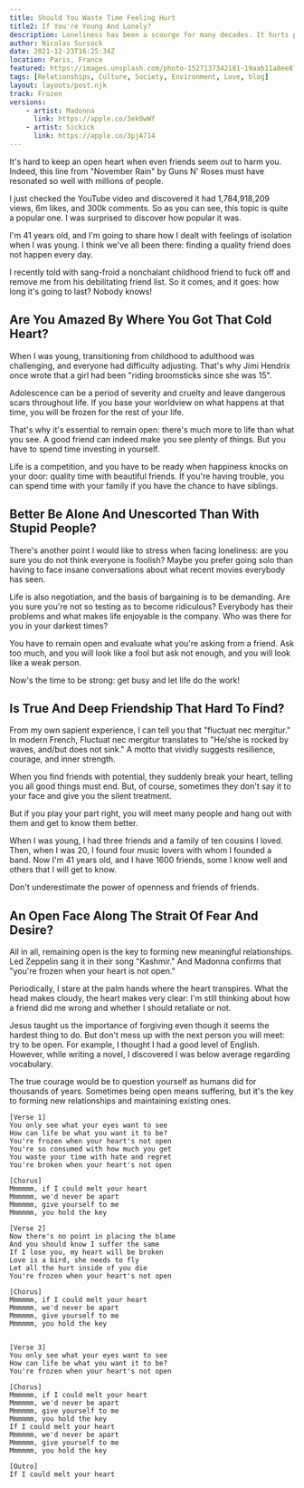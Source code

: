 ```yaml
---
title: Should You Waste Time Feeling Hurt
title2: If You're Young And Lonely?
description: Loneliness has been a scourge for many decades. It hurts people that are vulnerable. But the key to healthy relationships is to remain open.
author: Nicolas Sursock
date: 2021-12-23T16:25:34Z
location: Paris, France
featured: https://images.unsplash.com/photo-1527137342181-19aab11a8ee8?ixlib=rb-1.2.1&ixid=MnwxMjA3fDB8MHxwaG90by1wYWdlfHx8fGVufDB8fHx8&auto=format&fit=crop
tags: [Relationships, Culture, Society, Environment, Love, blog]
layout: layouts/post.njk
track: Frozen
versions:
    - artist: Madonna
      link: https://apple.co/3ek0wWf
    - artist: Sickick
      link: https://apple.co/3pjA714
---
```


It's hard to keep an open heart when even friends seem out to harm you. Indeed, this line from "November Rain" by Guns N' Roses must have resonated so well with millions of people. 

I just checked the YouTube video and discovered it had 1,784,918,209 views, 6m likes, and 300k comments. So as you can see, this topic is quite a popular one. I was surprised to discover how popular it was.

I'm 41 years old, and I'm going to share how I dealt with feelings of isolation when I was young. I think we've all been there: finding a quality friend does not happen every day.

I recently told with sang-froid a nonchalant childhood friend to fuck off and remove me from his debilitating friend list. So it comes, and it goes: how long it's going to last? Nobody knows!

## Are You Amazed By Where You Got That Cold Heart?
When I was young, transitioning from childhood to adulthood was challenging, and everyone had difficulty adjusting. That's why Jimi Hendrix once wrote that a girl had been "riding broomsticks since she was 15".

Adolescence can be a period of severity and cruelty and leave dangerous scars throughout life. If you base your worldview on what happens at that time, you will be frozen for the rest of your life.

That's why it's essential to remain open: there's much more to life than what you see. A good friend can indeed make you see plenty of things. But you have to spend time investing in yourself.

Life is a competition, and you have to be ready when happiness knocks on your door: quality time with beautiful friends. If you're having trouble, you can spend time with your family if you have the chance to have siblings.

## Better Be Alone And Unescorted Than With Stupid People?
There's another point I would like to stress when facing loneliness: are you sure you do not think everyone is foolish? Maybe you prefer going solo than having to face insane conversations about what recent movies everybody has seen.

Life is also negotiation, and the basis of bargaining is to be demanding. Are you sure you're not so testing as to become ridiculous? Everybody has their problems and what makes life enjoyable is the company. Who was there for you in your darkest times?

You have to remain open and evaluate what you're asking from a friend. Ask too much, and you will look like a fool but ask not enough, and you will look like a weak person.

Now's the time to be strong: get busy and let life do the work!

## Is True And Deep Friendship That Hard To Find?
From my own sapient experience, I can tell you that "fluctuat nec mergitur." In modern French, Fluctuat nec mergitur translates to "He/she is rocked by waves, and/but does not sink." A motto that vividly suggests resilience, courage, and inner strength.

When you find friends with potential, they suddenly break your heart, telling you all good things must end. But, of course, sometimes they don't say it to your face and give you the silent treatment.

But if you play your part right, you will meet many people and hang out with them and get to know them better.

When I was young, I had three friends and a family of ten cousins I loved. Then, when I was 20, I found four music lovers with whom I founded a band. Now I'm 41 years old, and I have 1600 friends, some I know well and others that I will get to know.

Don't underestimate the power of openness and friends of friends.

## An Open Face Along The Strait Of Fear And Desire?
All in all, remaining open is the key to forming new meaningful relationships. Led Zeppelin sang it in their song "Kashmir." And Madonna confirms that "you're frozen when your heart is not open."

Periodically, I stare at the palm hands where the heart transpires. What the head makes cloudy, the heart makes very clear: I'm still thinking about how a friend did me wrong and whether I should retaliate or not.

Jesus taught us the importance of forgiving even though it seems the hardest thing to do. But don't mess up with the next person you will meet: try to be open. For example, I thought I had a good level of English. However, while writing a novel, I discovered I was below average regarding vocabulary.

The true courage would be to question yourself as humans did for thousands of years. Sometimes being open means suffering, but it's the key to forming new relationships and maintaining existing ones.

```
[Verse 1]
You only see what your eyes want to see
How can life be what you want it to be?
You're frozen when your heart's not open
You're so consumed with how much you get
You waste your time with hate and regret
You're broken when your heart's not open

[Chorus]
Mmmmmm, if I could melt your heart
Mmmmmm, we'd never be apart
Mmmmmm, give yourself to me
Mmmmmm, you hold the key

[Verse 2]
Now there's no point in placing the blame
And you should know I suffer the same
If I lose you, my heart will be broken
Love is a bird, she needs to fly
Let all the hurt inside of you die
You're frozen when your heart's not open

[Chorus]
Mmmmmm, if I could melt your heart
Mmmmmm, we'd never be apart
Mmmmmm, give yourself to me
Mmmmmm, you hold the key


[Verse 3]
You only see what your eyes want to see
How can life be what you want it to be?
You're frozen when your heart's not open

[Chorus]
Mmmmmm, if I could melt your heart
Mmmmmm, we'd never be apart
Mmmmmm, give yourself to me
Mmmmmm, you hold the key
If I could melt your heart
Mmmmmm, we'd never be apart
Mmmmmm, give yourself to me
Mmmmmm, you hold the key

[Outro]
If I could melt your heart
```